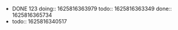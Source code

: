 - DONE 123
  doing:: 1625816363979
  todo:: 1625816363349
  done:: 1625816365734
-
  todo:: 1625816340517
